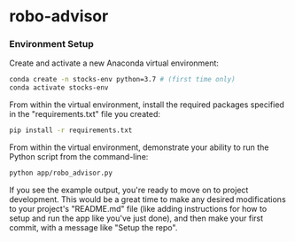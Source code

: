 # robo-advisor
### Environment Setup

Create and activate a new Anaconda virtual environment:

```sh
conda create -n stocks-env python=3.7 # (first time only)
conda activate stocks-env
```

From within the virtual environment, install the required packages specified in the "requirements.txt" file you created:

```sh
pip install -r requirements.txt
```

From within the virtual environment, demonstrate your ability to run the Python script from the command-line:

```sh
python app/robo_advisor.py
```

If you see the example output, you're ready to move on to project development. This would be a great time to make any desired modifications to your project's "README.md" file (like adding instructions for how to setup and run the app like you've just done), and then make your first commit, with a message like "Setup the repo".